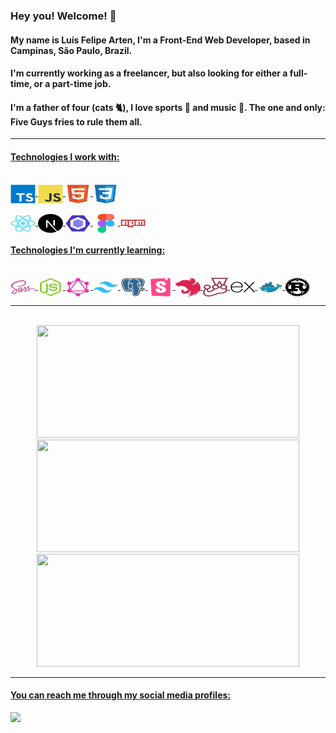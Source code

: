 ### Hey you! Welcome! 👋
#### My name is Luís Felipe Arten, I'm a Front-End Web Developer, based in Campinas, São Paulo, Brazil.
#### I'm currently working as a freelancer, but also looking for either a full-time, or a part-time job.
#### I'm a father of four (cats 🐈), I love sports 🏈 and music 🎼. The one and only: Five Guys fries to rule them all.

---

<div align="center">
<a href="https://github.com/artenlf">
</div>

#### Technologies I work with:

<div style="display: inline_block"><br>
  <img align="center" alt="TypeScript" height="30" width="40" src="https://github.com/devicons/devicon/blob/master/icons/typescript/typescript-original.svg">
  
  <img align="center" alt="JavaScript" height="30" width="40" src="https://github.com/devicons/devicon/blob/master/icons/javascript/javascript-original.svg">
  
  <img align="center" alt="HTML" height="30" width="40" src="https://github.com/devicons/devicon/blob/master/icons/html5/html5-original.svg">
  
  <img align="center" alt="CSS" height="30" width="40" src="https://github.com/devicons/devicon/blob/master/icons/css3/css3-original.svg">
</div>

<div style="display: inline_block"><br>
  <img align="center" alt="React" height="30" width="40" src="https://github.com/devicons/devicon/blob/master/icons/react/react-original.svg">
  
  <img align="center" alt="Next.js" height="30" width="40" src="https://github.com/devicons/devicon/blob/master/icons/nextjs/nextjs-original.svg">
  
  <img align="center" alt="ESLint" height="30" width="40" src="https://github.com/devicons/devicon/blob/master/icons/eslint/eslint-original.svg">

  <img align="center" alt="Figma" height="30" width="40" src="https://github.com/devicons/devicon/blob/master/icons/figma/figma-original.svg">

  <img align="center" alt="npm" height="30" width="40" src="https://github.com/devicons/devicon/blob/master/icons/npm/npm-original-wordmark.svg">
</div





---

#### Technologies I'm currently learning:
<div style="display: inline_block"><br>
  
  <img align="center" alt="Sass" height="30" width="40" src="https://github.com/devicons/devicon/blob/master/icons/sass/sass-original.svg">
  
  <img align="center" alt="Node.js" height="30" width="40" src="https://github.com/devicons/devicon/blob/master/icons/nodejs/nodejs-original.svg">
  
  <img align="center" alt="GraphQL" height="30" width="40" src="https://github.com/devicons/devicon/blob/master/icons/graphql/graphql-plain.svg">
  
  <img align="center" alt="TailwindCSS" height="30" width="40" src="https://github.com/devicons/devicon/blob/master/icons/tailwindcss/tailwindcss-plain.svg">

  <img align="center" alt="PostgreSQL" height="30" width="40" src="https://github.com/devicons/devicon/blob/master/icons/postgresql/postgresql-original.svg">
  
  <img align="center" alt="Storybook" height="30" width="40" src="https://github.com/devicons/devicon/blob/master/icons/storybook/storybook-original.svg">
  
  <img align="center" alt="Nest" height="30" width="40" src="https://github.com/devicons/devicon/blob/master/icons/nestjs/nestjs-plain.svg">
    
  <img align="center" alt="Jest" height="30" width="40" src="https://github.com/devicons/devicon/blob/master/icons/jest/jest-plain.svg">
    
  <img align="center" alt="Express" height="30" width="40" src="https://github.com/devicons/devicon/blob/master/icons/express/express-original.svg">
    
  <img align="center" alt="Docker" height="30" width="40" src="https://github.com/devicons/devicon/blob/master/icons/docker/docker-original.svg">
    
  <img align="center" alt="Rust" height="30" width="40" src="https://github.com/devicons/devicon/blob/master/icons/rust/rust-plain.svg">

</div>
  
 --- 
  
 </div>
<div align="center"><br>
  <img height="180em" width="420em" src="https://github-readme-stats.vercel.app/api?username=artenlf&show_icons=true&theme=tokyonight&include_all_commits&count_private=true" />
  <img height="180em" width="420em" src="https://streak-stats.demolab.com/?user=artenlf&theme=tokyonight" />
    <img height="180em" width="420em" src="https://github-readme-stats.vercel.app/api/top-langs/?username=artenlf&show_icons=true&theme=tokyonight&include_all_commits&count_private=true&layout=compact" />
</div>

---

#### You can reach me through my social media profiles:

<div>
  <a href="https://www.linkedin.com/in/artenlf/"><img src="https://img.shields.io/badge/LinkedIn-0077B5?style=for-the-badge&logo=linkedin&logoColor=white" target="_blank"></a>
</div>
